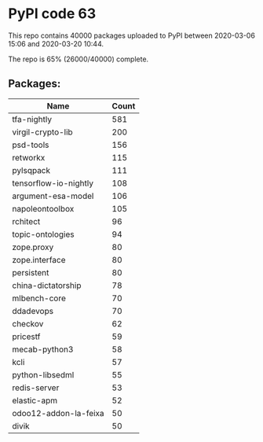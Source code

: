 # PyPI code 63

This repo contains 40000 packages uploaded to PyPI between 
2020-03-06 15:06 and 2020-03-20 10:44.

The repo is 65% (26000/40000) complete.

## Packages:

| Name  | Count |
| ----- | ----- |
| tfa-nightly | 581 |
| virgil-crypto-lib | 200 |
| psd-tools | 156 |
| retworkx | 115 |
| pylsqpack | 111 |
| tensorflow-io-nightly | 108 |
| argument-esa-model | 106 |
| napoleontoolbox | 105 |
| rchitect | 96 |
| topic-ontologies | 94 |
| zope.proxy | 80 |
| zope.interface | 80 |
| persistent | 80 |
| china-dictatorship | 78 |
| mlbench-core | 70 |
| ddadevops | 70 |
| checkov | 62 |
| pricestf | 59 |
| mecab-python3 | 58 |
| kcli | 57 |
| python-libsedml | 55 |
| redis-server | 53 |
| elastic-apm | 52 |
| odoo12-addon-la-feixa | 50 |
| divik | 50 |


